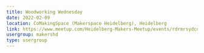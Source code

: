 ```yaml
---
title: Woodworking Wednesday
date: 2022-02-09
location: CoMakingSpace (Makerspace Heidelberg), Heidelberg
link: https://www.meetup.com/Heidelberg-Makers-Meetup/events/rdrmrsydcdbmb/
usergroup: makershd
type: usergroup
---
```

